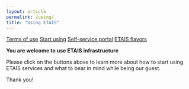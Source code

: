 ```yaml
---
layout: article
permalink: /using/
title: "Using ETAIS"
---
```


<a href="../terms_of_use/" class="btn-info"> Terms of use</a>
<a href="../start_using/" class="btn-info"> Start using</a>
<a href="https://docs.hpc.ut.ee/public/ETAIS/overview/"  target="_blank" class="btn-info"> Self-service portal</a>
<a href="../openstack_flavors/" class="btn-info"> ETAIS flavors</a>


**You are welcome to use ETAIS infrastructure**  

Please click on the buttons above to learn more about how to start using ETAIS services and what to bear in mind
while being our guest.  

Thank you!
